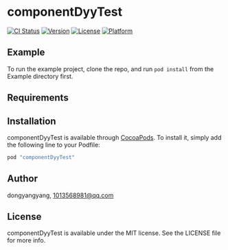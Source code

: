 # componentDyyTest

[![CI Status](http://img.shields.io/travis/dongyangyang/componentDyyTest.svg?style=flat)](https://travis-ci.org/dongyangyang/componentDyyTest)
[![Version](https://img.shields.io/cocoapods/v/componentDyyTest.svg?style=flat)](http://cocoapods.org/pods/componentDyyTest)
[![License](https://img.shields.io/cocoapods/l/componentDyyTest.svg?style=flat)](http://cocoapods.org/pods/componentDyyTest)
[![Platform](https://img.shields.io/cocoapods/p/componentDyyTest.svg?style=flat)](http://cocoapods.org/pods/componentDyyTest)

## Example

To run the example project, clone the repo, and run `pod install` from the Example directory first.

## Requirements

## Installation

componentDyyTest is available through [CocoaPods](http://cocoapods.org). To install
it, simply add the following line to your Podfile:

```ruby
pod "componentDyyTest"
```

## Author

dongyangyang, 1013568981@qq.com

## License

componentDyyTest is available under the MIT license. See the LICENSE file for more info.
